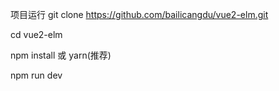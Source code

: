 项目运行
  git clone https://github.com/bailicangdu/vue2-elm.git  

  cd vue2-elm

  npm install 或 yarn(推荐)

  npm run dev
